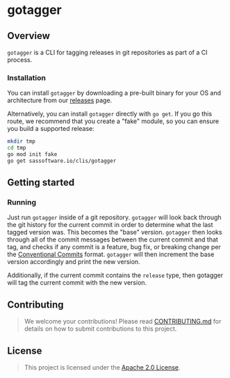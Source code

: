 # gotagger

## Overview

`gotagger` is a CLI for tagging releases in git repositories as part of a CI process.


### Installation

You can install `gotagger`
by downloading a pre-built binary for your OS and architecture
from our [releases](./releases) page.

Alternatively, you can install `gotagger` directly with `go get`.
If you go this route,
we recommend that you create a "fake" module,
so you can ensure you build a supported release:

```bash
mkdir tmp
cd tmp
go mod init fake
go get sassoftware.io/clis/gotagger
```


## Getting started

### Running

Just run `gotagger` inside of a git repository.
`gotagger` will look back through the git history for the current commit
in order to determine what the last tagged version was.
This becomes the "base" version.
`gotagger` then looks through all of the commit messages
between the current commit and that tag,
and checks if any commit is a
feature,
bug fix,
or breaking change
per the [Conventional Commits](https://www.conventionalcommits.org/en/v1.0.0/) format.
`gotagger` will then increment the base version accordingly
and print the new version.

Additionally,
if the current commit contains the `release` type,
then gotagger will tag the current commit with the new version.


## Contributing

> We welcome your contributions!
  Please read [CONTRIBUTING.md](CONTRIBUTING.md) for details
  on how to submit contributions to this project.


## License

> This project is licensed under the [Apache 2.0 License](LICENSE).
